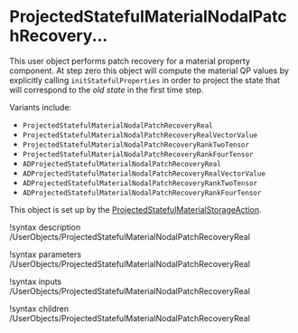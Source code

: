 # ProjectedStatefulMaterialNodalPatchRecovery...

This user object performs patch recovery for a material property component. At step zero this object will compute the material QP values by explicitly calling `initStatefulProperties` in order to project the state that will correspond to the *old state* in the first time step.

Variants include:

- `ProjectedStatefulMaterialNodalPatchRecoveryReal`
- `ProjectedStatefulMaterialNodalPatchRecoveryRealVectorValue`
- `ProjectedStatefulMaterialNodalPatchRecoveryRankTwoTensor`
- `ProjectedStatefulMaterialNodalPatchRecoveryRankFourTensor`
- `ADProjectedStatefulMaterialNodalPatchRecoveryReal`
- `ADProjectedStatefulMaterialNodalPatchRecoveryRealVectorValue`
- `ADProjectedStatefulMaterialNodalPatchRecoveryRankTwoTensor`
- `ADProjectedStatefulMaterialNodalPatchRecoveryRankFourTensor`

This object is set up by the [ProjectedStatefulMaterialStorageAction](ProjectedStatefulMaterialStorageAction.md).

!syntax description /UserObjects/ProjectedStatefulMaterialNodalPatchRecoveryReal

!syntax parameters /UserObjects/ProjectedStatefulMaterialNodalPatchRecoveryReal

!syntax inputs /UserObjects/ProjectedStatefulMaterialNodalPatchRecoveryReal

!syntax children /UserObjects/ProjectedStatefulMaterialNodalPatchRecoveryReal
